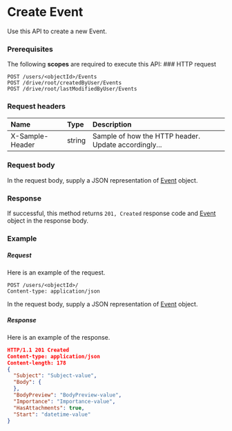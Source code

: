 # Create Event

Use this API to create a new Event.
### Prerequisites
The following **scopes** are required to execute this API: ### HTTP request
<!-- { "blockType": "ignored" } -->
```http
POST /users/<objectId>/Events
POST /drive/root/createdByUser/Events
POST /drive/root/lastModifiedByUser/Events

```
### Request headers
| Name       | Type | Description|
|:---------------|:--------|:----------|
| X-Sample-Header  | string  | Sample of how the HTTP header. Update accordingly...|

### Request body
In the request body, supply a JSON representation of [Event](../resources/event.md) object.


### Response
If successful, this method returns `201, Created` response code and [Event](../resources/event.md) object in the response body.

### Example
##### Request
Here is an example of the request.
<!-- {
  "blockType": "request",
  "name": "create_event_from_user"
}-->
```http
POST /users/<objectId>/
Content-type: application/json
```
In the request body, supply a JSON representation of [Event](../resources/event.md) object.
##### Response
Here is an example of the response.
<!-- {
  "blockType": "response",
  "truncated": false,
  "@odata.type": "event"
} -->
```json
HTTP/1.1 201 Created
Content-type: application/json
Content-length: 178
{
  "Subject": "Subject-value",
  "Body": {
  },
  "BodyPreview": "BodyPreview-value",
  "Importance": "Importance-value",
  "HasAttachments": true,
  "Start": "datetime-value"
}
```

<!-- uuid: b265db00-7f33-4188-8366-6624c74b2fc5
2015-10-14 23:39:43 UTC -->
<!-- {
  "type": "#page.annotation",
  "description": "Create Event",
  "keywords": "",
  "section": "documentation",
  "tocPath": ""
}-->